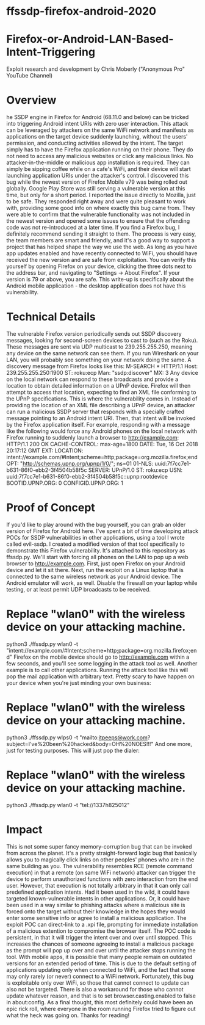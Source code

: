 # ffssdp-firefox-android-2020

# Firefox-or-Android-LAN-Based-Intent-Triggering
Exploit research and development by Chris Moberly ("Anonymous Pro" YouTube Channel)
# Overview
he SSDP engine in Firefox for Android (68.11.0 and below) can be tricked into triggering Android intent URIs with zero user interaction.  This attack can be leveraged by attackers on the same WiFi network and manifests as applications on the target device suddenly launching, without the users' permission, and conducting activities allowed by the intent.
The target simply has to have the Firefox application running on their phone. They do not need to access any malicious websites or click any malicious links. No attacker-in-the-middle or malicious app installation is required. They can simply be sipping coffee while on a cafe's WiFi, and their device will start launching application URIs under the attacker's control.
I discovered this bug while the newest version of Firefox Mobile v79 was being rolled out globally. Google Play Store was still serving a vulnerable version at this time, but only for a short period. I reported the issue directly to Mozilla, just to be safe. They responded right away and were quite pleasant to work with, providing some good info on where exactly this bug came from. They were able to confirm that the vulnerable functionality was not included in the newest version and opened some issues to ensure that the offending code was not re-introduced at a later time.
If you find a Firefox bug, I definitely recommend sending it straight to them. The process is very easy, the team members are smart and friendly, and it's a good way to support a project that has helped shape the way we use the web.
As long as you have app updates enabled and have recently connected to WiFi, you should have received the new version and are safe from exploitation. You can verify this yourself by opening Firefox on your device, clicking the three dots next to the address bar, and navigating to "Settings -> About Firefox". If your version is 79 or above, you are safe.
This write-up is specifically about the Android mobile application - the desktop application does not have this vulnerability.
# Technical Details
The vulnerable Firefox version periodically sends out SSDP discovery messages, looking for second-screen devices to cast to (such as the Roku). These messages are sent via UDP multicast to 239.255.255.250, meaning any device on the same network can see them. If you run Wireshark on your LAN, you will probably see something on your network doing the same. A discovery message from Firefox looks like this:
M-SEARCH * HTTP/1.1
Host: 239.255.255.250:1900
ST: roku:ecp
Man: "ssdp:discover"
MX: 3
Any device on the local network can respond to these broadcasts and provide a location to obtain detailed information on a UPnP device. Firefox will then attempt to access that location, expecting to find an XML file conforming to the UPnP specifications.
This is where the vulnerability comes in. Instead of providing the location of an XML file describing a UPnP device, an attacker can run a malicious SSDP server that responds with a specially crafted message pointing to an Android intent URI. Then, that intent will be invoked by the Firefox application itself.
For example, responding with a message like the following would force any Android phones on the local network with Firefox running to suddenly launch a browser to http://example.com:
HTTP/1.1 200 OK
CACHE-CONTROL: max-age=1800
DATE: Tue, 16 Oct 2018 20:17:12 GMT
EXT:
LOCATION: intent://example.com/#Intent;scheme=http;package=org.mozilla.firefox;end
OPT: "http://schemas.upnp.org/upnp/1/0/"; ns=01
01-NLS: uuid:7f7cc7e1-b631-86f0-ebb2-3f4504b58f5c
SERVER: UPnP/1.0
ST: roku:ecp
USN: uuid:7f7cc7e1-b631-86f0-ebb2-3f4504b58f5c::upnp:rootdevice
BOOTID.UPNP.ORG: 0
CONFIGID.UPNP.ORG: 1
# Proof of Concept
If you'd like to play around with the bug yourself, you can grab an older version of Firefox for Android here.
I've spent a bit of time developing attack POCs for SSDP vulnerabilities in other applications, using a tool I wrote called evil-ssdp. I created a modified version of that tool specifically to demonstrate this Firefox vulnerability. It's attached to this repository as ffssdp.py.
We'll start with forcing all phones on the LAN to pop up a web browser to http://example.com.
First, just open Firefox on your Android device and let it sit there.
Next, run the exploit on a Linux laptop that is connected to the same wireless network as your Android device. The Android emulator will work, as well. Disable the firewall on your laptop while testing, or at least permit UDP broadcasts to be received.
# Replace "wlan0" with the wireless device on your attacking machine.
python3 ./ffssdp.py wlan0 -t "intent://example.com/#Intent;scheme=http;package=org.mozilla.firefox;end"
Firefox on the mobile device should go to http://example.com within a few seconds, and you'll see some logging in the attack tool as well.
Another example is to call other applications. Running the attack tool like this will pop the mail application with arbitrary text. Pretty scary to have happen on your device when you're just minding your own business:
# Replace "wlan0" with the wireless device on your attacking machine.
python3 ./ffssdp.py wlps0 -t "mailto:itpeeps@work.com?subject=I've%20been%20hacked&body=OH%20NOES!!!"
And one more, just for testing purposes. This will just pop the dialer:
# Replace "wlan0" with the wireless device on your attacking machine.
python3 ./ffssdp.py wlan0 -t "tel://1337h825012"
# Impact
This is not some super fancy memory-corruption bug that can be invoked from across the planet. It's a pretty straight-forward logic bug that basically allows you to magically click links on other peoples' phones who are in the same building as you.
The vulnerability resembles RCE (remote command execution) in that a remote (on same WiFi network) attacker can trigger the device to perform unauthorized functions with zero interaction from the end user. However, that execution is not totally arbitrary in that it can only call predefined application intents.
Had it been used in the wild, it could have targeted known-vulnerable intents in other applications. Or, it could have been used in a way similar to phishing attacks where a malicious site is forced onto the target without their knowledge in the hopes they would enter some sensitive info or agree to install a malicious application. The exploit POC can direct-link to a .xpi file, prompting for immediate installation of a malicious extention to compromise the browser itself.
The POC code is persistent, in that it will trigger the intent over and over until stopped. This increases the chances of someone agreeing to install a malicious package as the prompt will pop up over and over until the attacker stops running the tool.
With mobile apps, it is possible that many people remain on outdated versions for an extended period of time. This is due to the default setting of applications updating only when connected to WiFi, and the fact that some may only rarely (or never) connect to a WiFi network. Fortunately, this bug is exploitable only over WiFi, so those that cannot connect to update can also not be targeted. There is also a workaround for those who cannot update whatever reason, and that is to set browser.casting.enabled to false in about:config.
As a final thought, this most definitely could have been an epic rick roll, where everyone in the room running Firefox tried to figure out what the heck was going on.
Thanks for reading!
